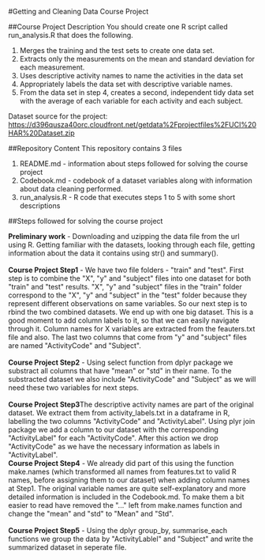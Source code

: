 #Getting and Cleaning Data Course Project

##Course Project Description
 You should create one R script called run_analysis.R that does the following. 

  1. Merges the training and the test sets to create one data set.
  2. Extracts only the measurements on the mean and standard deviation for each measurement. 
  3. Uses descriptive activity names to name the activities in the data set
  4. Appropriately labels the data set with descriptive variable names. 
  5. From the data set in step 4, creates a second, independent tidy data set with the average of each variable for each activity and each subject.
 
Dataset source for the project:
https://d396qusza40orc.cloudfront.net/getdata%2Fprojectfiles%2FUCI%20HAR%20Dataset.zip 

##Repository Content
This repository contains 3 files
1. README.md - information about steps followed for solving the course project
2. Codebook.md - codebook of a dataset variables along with information about data cleaning performed. 
3. run_analysis.R - R code that executes steps 1 to 5 with some short descriptions

##Steps followed for solving the course project

<b>Preliminary work</b> - Downloading and uzipping the data file from the url using R. Getting familiar with the datasets, looking through each file, getting information about the data it contains using str() and summary().<br><br>
<b>Course Project Step1</b> - We have two file folders - "train" and "test". First step is to combine the "X", "y" and "subject" files into one dataset for both "train" and "test" results. "X", "y" and "subject" files in the "train" folder correspond to the "X", "y" and "subject" in the "test" folder because they represent different observations on same variables. So our next step is to rbind the two combined datasets. We end up with one big dataset. This is a good moment to add column labels to it, so that we can easily navigate through it. Column names for X variables are extracted from the feauters.txt file and also. The last two columns that come from "y" and "subject" files are named "ActivityCode" and "Subject".<br><br>
<b>Course Project Step2</b> - Using select function from dplyr package we substract all columns that have "mean" or "std" in their name. To the substracted dataset we also include "ActivityCode" and "Subject" as we will need these two variables for next steps.<br><br>
<b>Course Project Step3</b>The descriptive activity names are part of the original dataset. We extract them from activity_labels.txt in a dataframe in R, labelling the two columns "ActivityCode" and "ActivityLabel". Using plyr join package we add a column to our dataset with the corresponding "ActivityLabel" for each "ActivityCode". After this action we drop "ActivityCode" as we have the necessary information as labels in "ActivityLabel".  
<b>Course Project Step4</b> -  We already did part of this using the function make.names (which transformed all names from features.txt to valid R names, before assigning them to our dataset) when adding column names at Step1. The original variable names are quite self-explanatory and more detailed information is included in the Codebook.md. To make them a bit easier to read have removed the "..." left from make.names function and change the "mean" and "std" to "Mean" and "Std". <br><br>
<b>Course Project Step5</b> - Using the dplyr group_by, summarise_each functions we group the data by "ActivityLablel" and "Subject" and write the summarized dataset in seperate file.


